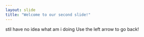```yaml
---
layout: slide
title: "Welcome to our second slide!"
---
```

stil have no idea what am i doing
Use the left arrow to go back!
